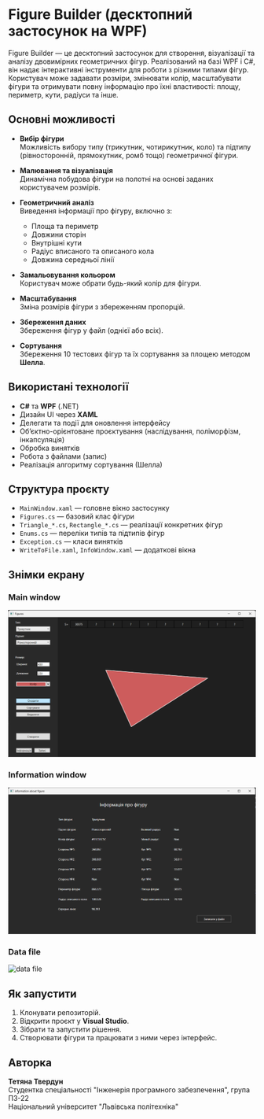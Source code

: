 # Figure Builder (десктопний застосунок на WPF)

Figure Builder — це десктопний застосунок для створення, візуалізації та аналізу двовимірних геометричних фігур. Реалізований на базі WPF і C#, він надає інтерактивні інструменти для роботи з різними типами фігур. Користувач може задавати розміри, змінювати колір, масштабувати фігури та отримувати повну інформацію про їхні властивості: площу, периметр, кути, радіуси та інше.

## Основні можливості

- **Вибір фігури**  
  Можливість вибору типу (трикутник, чотирикутник, коло) та підтипу (рівносторонній, прямокутник, ромб тощо) геометричної фігури.

- **Малювання та візуалізація**  
  Динамічна побудова фігури на полотні на основі заданих користувачем розмірів.

- **Геометричний аналіз**  
  Виведення інформації про фігуру, включно з:
  - Площа та периметр
  - Довжини сторін
  - Внутрішні кути
  - Радіус вписаного та описаного кола
  - Довжина середньої лінії

- **Замальовування кольором**  
  Користувач може обрати будь-який колір для фігури.

- **Масштабування**  
  Зміна розмірів фігури з збереженням пропорцій.

- **Збереження даних**  
  Збереження фігур у файл (однієї або всіх).

- **Сортування**  
  Збереження 10 тестових фігур та їх сортування за площею методом **Шелла**.

## Використані технології

- **C#** та **WPF** (.NET)
- Дизайн UI через **XAML**
- Делегати та події для оновлення інтерфейсу
- Об’єктно-орієнтоване проєктування (наслідування, поліморфізм, інкапсуляція)
- Обробка винятків
- Робота з файлами (запис)
- Реалізація алгоритму сортування (Шелла)

## Структура проєкту

- `MainWindow.xaml` — головне вікно застосунку
- `Figures.cs` — базовий клас фігури
- `Triangle_*.cs`, `Rectangle_*.cs` — реалізації конкретних фігур
- `Enums.cs` — переліки типів та підтипів фігур
- `Exception.cs` — класи винятків
- `WriteToFile.xaml`, `InfoWindow.xaml` — додаткові вікна

## Знімки екрану

### Main window

![Main window](img_readme/main_window.png)

### Information window

![information window](img_readme/info_window.png)

### Data file

![data file](screenshots/data_file.png)

## Як запустити

1. Клонувати репозиторій.
2. Відкрити проєкт у **Visual Studio**.
3. Зібрати та запустити рішення.
4. Створювати фігури та працювати з ними через інтерфейс.

## Авторка

**Тетяна Твердун**  
Студентка спеціальності "Інженерія програмного забезпечення", група ПЗ-22  
Національний університет "Львівська політехніка"
